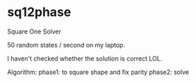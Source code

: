 sq12phase
=========

Square One Solver

50 random states / second on my laptop.

I haven't checked whether the solution is correct LOL.

Algorithm:
	phase1: to square shape and fix parity
	phase2: solve
